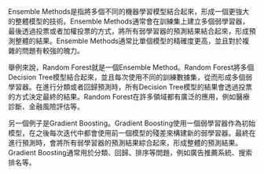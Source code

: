 Ensemble Methods是指將多個不同的機器學習模型結合起來，形成一個更強大的整體模型的技術。Ensemble Methods通常會在訓練集上建立多個弱學習器，最後透過投票或者加權投票的方式，將所有弱學習器的預測結果結合起來，形成預測整體的結果。Ensemble Methods通常比單個模型的精確度更高，並且對於複雜的問題有較強的魄力。

舉例來說，Random Forest就是一個Ensemble Method。Random Forest將多個Decision Tree模型結合起來，並且每次使用不同的訓練數據集，從而形成多個弱學習器。在進行分類或者回歸預測時，所有Decision Tree模型的結果會透過投票的方式決定最終的結果。Random Forest在許多領域都有廣泛的應用，例如醫療診斷、金融風險評估等。

另一個例子是Gradient Boosting。Gradient Boosting使用一個弱學習器作為初始模型，在之後每次迭代中都會使用前一個模型的殘差來構建新的弱學習器。最終在進行預測時，會將所有弱學習器的預測結果綜合起來，形成整體的預測結果。Gradient Boosting通常用於分類、回歸、排序等問題，例如廣告推薦系統、搜索排名等。